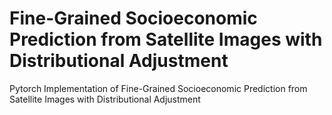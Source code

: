 # Fine-Grained Socioeconomic Prediction from Satellite Images with Distributional Adjustment
Pytorch Implementation of Fine-Grained Socioeconomic Prediction from Satellite Images with Distributional Adjustment 
